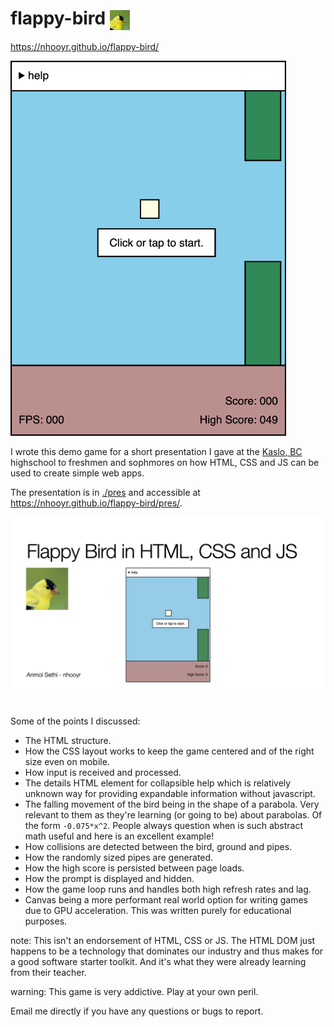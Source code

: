 # flappy-bird <img src='./favicon.jpg' alt='Favicon' width='32' height='32' style='vertical-align: middle'>

https://nhooyr.github.io/flappy-bird/

<a href='https://nhooyr.github.io/flappy-bird/'>
  <img src='./ss.png' alt='Screenshot' height='600'>
</a>

I wrote this demo game for a short presentation I gave at the [Kaslo,
BC](https://jvh.sd8.bc.ca/) highschool to freshmen and sophmores on how HTML, CSS and JS
can be used to create simple web apps.

The presentation is in [./pres](./pres) and accessible at
https://nhooyr.github.io/flappy-bird/pres/.

<a href='https://nhooyr.github.io/flappy-bird/pres/' >
  <!-- kbd is for adding a border around the preview. -->
  <kbd style="margin-bottom: 50px">
    <img src='./pres/pres.001.jpg' alt='Presentation Preview'>
  </kbd>
</a>
<!-- Not sure why but two br are required to separate the kbd border from below -->
<br>
<br>

Some of the points I discussed:
  - The HTML structure.
  - How the CSS layout works to keep the game centered and of the right size even on mobile.
  - How input is received and processed.
  - The details HTML element for collapsible help which is relatively unknown way for
  providing expandable information without javascript.
  - The falling movement of the bird being in the shape of a parabola. Very relevant to
    them as they're learning (or going to be) about parabolas. Of the form `-0.075*x^2`.
    People always question when is such abstract math useful and here is an excellent
    example!
  - How collisions are detected between the bird, ground and pipes.
  - How the randomly sized pipes are generated.
  - How the high score is persisted between page loads.
  - How the prompt is displayed and hidden.
  - How the game loop runs and handles both high refresh rates and lag.
  - Canvas being a more performant real world option for writing games due to GPU
    acceleration. This was written purely for educational purposes.

note: This isn't an endorsement of HTML, CSS or JS. The HTML DOM just happens to be a
technology that dominates our industry and thus makes for a good software starter toolkit.
And it's what they were already learning from their teacher.

warning: This game is very addictive. Play at your own peril.

Email me directly if you have any questions or bugs to report.
